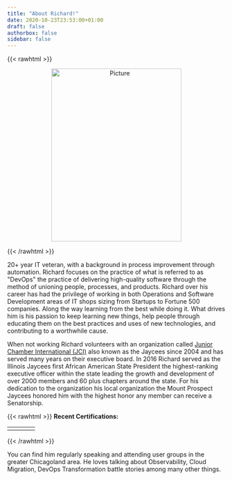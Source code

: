 ```yaml
---
title: "About Richard!"
date: 2020-10-23T23:53:00+01:00
draft: false
authorbox: false
sidebar: false
---
```

{{< rawhtml >}}
<center>
<p align="center">
<img src="https://gogorichiesitefiles.blob.core.windows.net/publicfiles/avataaars.png" 
        alt="Picture" 
        width="300" 
        height="400" 
        style="display: block; margin: 0 auto" />
</center>
{{< /rawhtml >}}

20+ year IT veteran, with a background in process improvement through automation. Richard focuses on the practice of what is referred to as "DevOps" the practice of delivering high-quality software through the method of unioning people, processes, and products. Richard over his career has had the privilege of working in both Operations and Software Development areas of IT shops sizing from Startups to Fortune 500 companies. Along the way learning from the best while doing it. What drives him is his passion to keep learning new things, help people through educating them on the best practices and uses of new technologies, and contributing to a worthwhile cause. 

When not working Richard volunteers with an organization called [Junior Chamber International (JCI)](https://www.jci.cc) also known as the Jaycees since 2004 and has served many years on their executive board.  In 2016 Richard served as the Illinois Jaycees first African American State President the highest-ranking executive officer within the state leading the growth and development of over 2000 members and 60 plus chapters around the state. For his dedication to the organization his local organization the Mount Prospect Jaycees honored him with the highest honor any member can receive a Senatorship.


{{< rawhtml >}}
<b>Recent Certifications:</b>
<p>
<table style="border-collapse: collapse;" >
	<tbody>
		<tr>
			<td>
            <div data-iframe-width="150" data-iframe-height="270" data-share-badge-id="7488b720-2c15-46ea-ba22-a646e9351eaa" data-share-badge-host="https://www.credly.com"></div><script type="text/javascript" async src="//cdn.credly.com/assets/utilities/embed.js"></script>
            </td>
			<td>
            <div data-iframe-width="150" data-iframe-height="270" data-share-badge-id="24c60269-c7ed-4682-9a26-95160fa89f20" data-share-badge-host="https://www.credly.com"></div><script type="text/javascript" async src="//cdn.credly.com/assets/utilities/embed.js"></script>
            </td>
			<td>
            <div data-iframe-width="150" data-iframe-height="270" data-share-badge-id="b2c9ce7b-f2fd-427c-b9b5-7b8c8e9a7715" data-share-badge-host="https://www.credly.com"></div><script type="text/javascript" async src="//cdn.credly.com/assets/utilities/embed.js"></script>
            </td>
			<td>
            <div data-iframe-width="150" data-iframe-height="270" data-share-badge-id="8295db72-7ce0-4041-8c7f-6a864a341393" data-share-badge-host="https://www.credly.com"></div><script type="text/javascript" async src="//cdn.credly.com/assets/utilities/embed.js"></script>
            </td>
		</tr>
	</tbody>
</table>
{{< /rawhtml >}}


You can find him regularly speaking and attending user groups in the greater Chicagoland area. He loves talking about Observability, Cloud Migration, DevOps Transformation battle stories among many other things.

